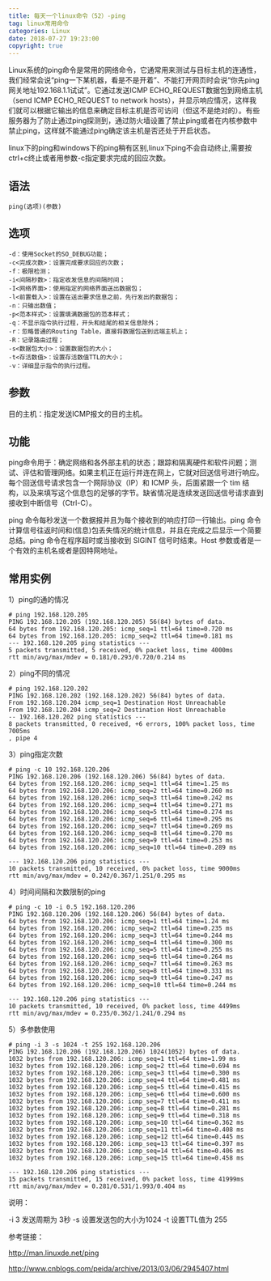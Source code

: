 ```yaml
---
title: 每天一个linux命令（52）-ping
tag: linux常用命令
categories: Linux
date: 2018-07-27 19:23:00
copyright: true
---
```


Linux系统的ping命令是常用的网络命令，它通常用来测试与目标主机的连通性，我们经常会说“ping一下某机器，看是不是开着”、不能打开网页时会说“你先ping网关地址192.168.1.1试试”。它通过发送ICMP ECHO_REQUEST数据包到网络主机（send ICMP ECHO_REQUEST to network hosts），并显示响应情况，这样我们就可以根据它输出的信息来确定目标主机是否可访问（但这不是绝对的）。有些服务器为了防止通过ping探测到，通过防火墙设置了禁止ping或者在内核参数中禁止ping，这样就不能通过ping确定该主机是否还处于开启状态。

<!--more-->

linux下的ping和windows下的ping稍有区别,linux下ping不会自动终止,需要按ctrl+c终止或者用参数-c指定要求完成的回应次数。

## 语法

`ping(选项)(参数)`

## 选项

```
-d：使用Socket的SO_DEBUG功能；
-c<完成次数>：设置完成要求回应的次数；
-f：极限检测；
-i<间隔秒数>：指定收发信息的间隔时间；
-I<网络界面>：使用指定的网络界面送出数据包；
-l<前置载入>：设置在送出要求信息之前，先行发出的数据包；
-n：只输出数值；
-p<范本样式>：设置填满数据包的范本样式；
-q：不显示指令执行过程，开头和结尾的相关信息除外；
-r：忽略普通的Routing Table，直接将数据包送到远端主机上；
-R：记录路由过程；
-s<数据包大小>：设置数据包的大小；
-t<存活数值>：设置存活数值TTL的大小；
-v：详细显示指令的执行过程。
```

## 参数

目的主机：指定发送ICMP报文的目的主机。

## 功能

ping命令用于：确定网络和各外部主机的状态；跟踪和隔离硬件和软件问题；测试、评估和管理网络。如果主机正在运行并连在网上，它就对回送信号进行响应。每个回送信号请求包含一个网际协议（IP）和 ICMP 头，后面紧跟一个 tim 结构，以及来填写这个信息包的足够的字节。缺省情况是连续发送回送信号请求直到接收到中断信号（Ctrl-C）。

ping 命令每秒发送一个数据报并且为每个接收到的响应打印一行输出。ping 命令计算信号往返时间和(信息)包丢失情况的统计信息，并且在完成之后显示一个简要总结。ping 命令在程序超时或当接收到 SIGINT 信号时结束。Host 参数或者是一个有效的主机名或者是因特网地址。

## 常用实例

1）ping的通的情况

```
# ping 192.168.120.205
PING 192.168.120.205 (192.168.120.205) 56(84) bytes of data.
64 bytes from 192.168.120.205: icmp_seq=1 ttl=64 time=0.720 ms
64 bytes from 192.168.120.205: icmp_seq=2 ttl=64 time=0.181 ms
--- 192.168.120.205 ping statistics ---
5 packets transmitted, 5 received, 0% packet loss, time 4000ms
rtt min/avg/max/mdev = 0.181/0.293/0.720/0.214 ms
```

2）ping不同的情况

```
# ping 192.168.120.202
PING 192.168.120.202 (192.168.120.202) 56(84) bytes of data.
From 192.168.120.204 icmp_seq=1 Destination Host Unreachable
From 192.168.120.204 icmp_seq=2 Destination Host Unreachable
-- 192.168.120.202 ping statistics ---
8 packets transmitted, 0 received, +6 errors, 100% packet loss, time 7005ms
, pipe 4
```

3）ping指定次数

```
# ping -c 10 192.168.120.206
PING 192.168.120.206 (192.168.120.206) 56(84) bytes of data.
64 bytes from 192.168.120.206: icmp_seq=1 ttl=64 time=1.25 ms
64 bytes from 192.168.120.206: icmp_seq=2 ttl=64 time=0.260 ms
64 bytes from 192.168.120.206: icmp_seq=3 ttl=64 time=0.242 ms
64 bytes from 192.168.120.206: icmp_seq=4 ttl=64 time=0.271 ms
64 bytes from 192.168.120.206: icmp_seq=5 ttl=64 time=0.274 ms
64 bytes from 192.168.120.206: icmp_seq=6 ttl=64 time=0.295 ms
64 bytes from 192.168.120.206: icmp_seq=7 ttl=64 time=0.269 ms
64 bytes from 192.168.120.206: icmp_seq=8 ttl=64 time=0.270 ms
64 bytes from 192.168.120.206: icmp_seq=9 ttl=64 time=0.253 ms
64 bytes from 192.168.120.206: icmp_seq=10 ttl=64 time=0.289 ms

--- 192.168.120.206 ping statistics ---
10 packets transmitted, 10 received, 0% packet loss, time 9000ms
rtt min/avg/max/mdev = 0.242/0.367/1.251/0.295 ms
```

4）时间间隔和次数限制的ping

```
# ping -c 10 -i 0.5 192.168.120.206
PING 192.168.120.206 (192.168.120.206) 56(84) bytes of data.
64 bytes from 192.168.120.206: icmp_seq=1 ttl=64 time=1.24 ms
64 bytes from 192.168.120.206: icmp_seq=2 ttl=64 time=0.235 ms
64 bytes from 192.168.120.206: icmp_seq=3 ttl=64 time=0.244 ms
64 bytes from 192.168.120.206: icmp_seq=4 ttl=64 time=0.300 ms
64 bytes from 192.168.120.206: icmp_seq=5 ttl=64 time=0.255 ms
64 bytes from 192.168.120.206: icmp_seq=6 ttl=64 time=0.264 ms
64 bytes from 192.168.120.206: icmp_seq=7 ttl=64 time=0.263 ms
64 bytes from 192.168.120.206: icmp_seq=8 ttl=64 time=0.331 ms
64 bytes from 192.168.120.206: icmp_seq=9 ttl=64 time=0.247 ms
64 bytes from 192.168.120.206: icmp_seq=10 ttl=64 time=0.244 ms

--- 192.168.120.206 ping statistics ---
10 packets transmitted, 10 received, 0% packet loss, time 4499ms
rtt min/avg/max/mdev = 0.235/0.362/1.241/0.294 ms
```

5）多参数使用

```
# ping -i 3 -s 1024 -t 255 192.168.120.206
PING 192.168.120.206 (192.168.120.206) 1024(1052) bytes of data.
1032 bytes from 192.168.120.206: icmp_seq=1 ttl=64 time=1.99 ms
1032 bytes from 192.168.120.206: icmp_seq=2 ttl=64 time=0.694 ms
1032 bytes from 192.168.120.206: icmp_seq=3 ttl=64 time=0.300 ms
1032 bytes from 192.168.120.206: icmp_seq=4 ttl=64 time=0.481 ms
1032 bytes from 192.168.120.206: icmp_seq=5 ttl=64 time=0.415 ms
1032 bytes from 192.168.120.206: icmp_seq=6 ttl=64 time=0.600 ms
1032 bytes from 192.168.120.206: icmp_seq=7 ttl=64 time=0.411 ms
1032 bytes from 192.168.120.206: icmp_seq=8 ttl=64 time=0.281 ms
1032 bytes from 192.168.120.206: icmp_seq=9 ttl=64 time=0.318 ms
1032 bytes from 192.168.120.206: icmp_seq=10 ttl=64 time=0.362 ms
1032 bytes from 192.168.120.206: icmp_seq=11 ttl=64 time=0.408 ms
1032 bytes from 192.168.120.206: icmp_seq=12 ttl=64 time=0.445 ms
1032 bytes from 192.168.120.206: icmp_seq=13 ttl=64 time=0.397 ms
1032 bytes from 192.168.120.206: icmp_seq=14 ttl=64 time=0.406 ms
1032 bytes from 192.168.120.206: icmp_seq=15 ttl=64 time=0.458 ms

--- 192.168.120.206 ping statistics ---
15 packets transmitted, 15 received, 0% packet loss, time 41999ms
rtt min/avg/max/mdev = 0.281/0.531/1.993/0.404 ms
```

说明：

-i 3 发送周期为 3秒 -s 设置发送包的大小为1024 -t 设置TTL值为 255

参考链接：

http://man.linuxde.net/ping

http://www.cnblogs.com/peida/archive/2013/03/06/2945407.html